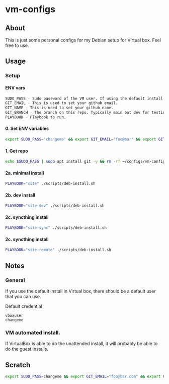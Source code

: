 # vm-configs

## About

This is just some personal configs for my Debian setup for Virtual box. Feel free to use. 



## Usage

### Setup

#### ENV vars

```sh
SUDO_PASS - Sudo password of the VM user. If using the default install it shoul be changeme.
GIT_EMAIL - This is used to set your github email.
GIT_NAME - This is used to set your github name.
GIT_BRANCH - The branch on this repo. Typically main but dev for testing out new features.
PLAYBOOK - Playbook to run.
```

#### 0. Set ENV variables

```sh
export SUDO_PASS='changeme' && export GIT_EMAIL='foo@bar' && export GIT_NAME='Hubert Wong' && export GIT_BRANCH='main'
```

#### 1. Get repo

```sh
echo $SUDO_PASS | sudo apt install git -y && rm -rf ~/configs/vm-configs && mkdir -p ~/configs/ && cd ~/configs/ && git clone https://github.com/hubertwwong/vm-configs.git && cd vm-configs && git checkout $GIT_BRANCH
```

#### 2a. minimal install

```sh
PLAYBOOK="site" ./scripts/deb-install.sh
```

#### 2b. dev install

```sh
PLAYBOOK="site-dev" ./scripts/deb-install.sh
```

#### 2c. syncthing install

```sh
PLAYBOOK="site-sync" ./scripts/deb-install.sh
```

#### 2c. syncthing install

```sh
PLAYBOOK="site-remote" ./scripts/deb-install.sh
```

## Notes

### General

If you use the default install in Virtual box, there should be a default user that you can use.

Default credential

```
vboxuser
changeme
```

### VM automated install.

If VirtualBox is able to do the unattended install, it will probably be able to do the guest installs.

## Scratch

```sh
export SUDO_PASS=changeme && export GIT_EMAIL="foo@bar.com" && export GIT_NAME="Hubert Wong" && rm -rf ~/zzz/xubuntuDesktopConfig && mkdir -p ~/zzz/xubuntuDesktopConfig && cd ~/zzz/xubuntuDesktopConfig && echo $SUDO_PASS | sudo -S apt update && echo $SUDO_PASS | sudo -S apt -y upgrade && echo $SUDO_PASS | sudo -S apt -y autoclean && echo $SUDO_PASS | sudo -S apt -y autoremove && echo $SUDO_PASS | sudo -S apt -y install ansible git && git clone https://github.com/hubertwwong/xubuntuDesktopConfig.git . && ansible-playbook -v --extra-vars "ansible_become_pass=$SUDO_PASS" prod/initialSetup/site-deb.yaml
```
